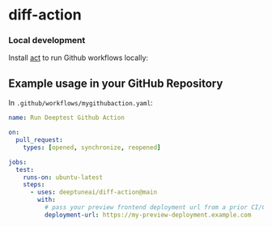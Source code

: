 # diff-action

### Local development

Install [act](https://github.com/nektos/act) to run Github workflows locally:


## Example usage in your GitHub Repository


In `.github/workflows/mygithubaction.yaml`:

```yaml
name: Run Deeptest Github Action

on:
  pull_request:
    types: [opened, synchronize, reopened]

jobs:
  test:
    runs-on: ubuntu-latest
    steps:
      - uses: deeptuneai/diff-action@main
        with:
          # pass your preview frontend deployment url from a prior CI/CD step
          deployment-url: https://my-preview-deployment.example.com
```
